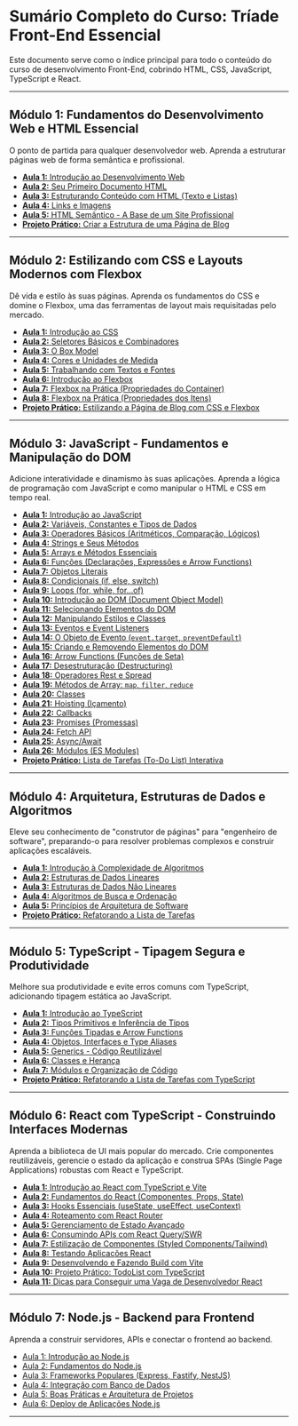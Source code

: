 # Sumário Completo do Curso: Tríade Front-End Essencial

Este documento serve como o índice principal para todo o conteúdo do curso de desenvolvimento Front-End, cobrindo HTML, CSS, JavaScript, TypeScript e React.

---

## Módulo 1: Fundamentos do Desenvolvimento Web e HTML Essencial

O ponto de partida para qualquer desenvolvedor web. Aprenda a estruturar páginas web de forma semântica e profissional.

*   [**Aula 1:** Introdução ao Desenvolvimento Web](#/html/introducao)
*   [**Aula 2:** Seu Primeiro Documento HTML](#/html/primeiro-documento)
*   [**Aula 3:** Estruturando Conteúdo com HTML (Texto e Listas)](#/html/estruturando-conteudo)
*   [**Aula 4:** Links e Imagens](#/html/links-e-imagens)
*   [**Aula 5:** HTML Semântico - A Base de um Site Profissional](#/html/semantico)
*   [**Projeto Prático:** Criar a Estrutura de uma Página de Blog](#/html/projeto-blog)

---

## Módulo 2: Estilizando com CSS e Layouts Modernos com Flexbox

Dê vida e estilo às suas páginas. Aprenda os fundamentos do CSS e domine o Flexbox, uma das ferramentas de layout mais requisitadas pelo mercado.

*   [**Aula 1:** Introdução ao CSS](#/css/introducao)
*   [**Aula 2:** Seletores Básicos e Combinadores](#/css/seletores)
*   [**Aula 3:** O Box Model](#/css/box-model)
*   [**Aula 4:** Cores e Unidades de Medida](#/css/cores-e-unidades)
*   [**Aula 5:** Trabalhando com Textos e Fontes](#/css/textos)
*   [**Aula 6:** Introdução ao Flexbox](#/css/intro-flexbox)
*   [**Aula 7:** Flexbox na Prática (Propriedades do Container)](#/css/flexbox-container)
*   [**Aula 8:** Flexbox na Prática (Propriedades dos Itens)](#/css/flexbox-items)
*   [**Projeto Prático:** Estilizando a Página de Blog com CSS e Flexbox](#/css/projeto-blog)

---

## Módulo 3: JavaScript - Fundamentos e Manipulação do DOM

Adicione interatividade e dinamismo às suas aplicações. Aprenda a lógica de programação com JavaScript e como manipular o HTML e CSS em tempo real.

*   [**Aula 1:** Introdução ao JavaScript](#/js/introducao)
*   [**Aula 2:** Variáveis, Constantes e Tipos de Dados](#/js/variaveis)
*   [**Aula 3:** Operadores Básicos (Aritméticos, Comparação, Lógicos)](#/js/operadores)
*   [**Aula 4:** Strings e Seus Métodos](#/js/strings)
*   [**Aula 5:** Arrays e Métodos Essenciais](#/js/arrays)
*   [**Aula 6:** Funções (Declarações, Expressões e Arrow Functions)](#/js/funcoes)
*   [**Aula 7:** Objetos Literais](#/js/objetos)
*   [**Aula 8:** Condicionais (if, else, switch)](#/js/condicionais)
*   [**Aula 9:** Loops (for, while, for...of)](#/js/loops)
*   [**Aula 10:** Introdução ao DOM (Document Object Model)](#/js/intro-dom)
*   [**Aula 11:** Selecionando Elementos do DOM](#/js/selecionando-elementos)
*   [**Aula 12:** Manipulando Estilos e Classes](#/js/manipulando-estilos)
*   [**Aula 13:** Eventos e Event Listeners](#/js/eventos)
*   [**Aula 14:** O Objeto de Evento (`event.target`, `preventDefault`)](#/js/eventos-pratica)
*   [**Aula 15:** Criando e Removendo Elementos do DOM](#/js/criando-removendo-elementos)
*   [**Aula 16:** Arrow Functions (Funções de Seta)](#/js/arrow-functions)
*   [**Aula 17:** Desestruturação (Destructuring)](#/js/desestruturacao)
*   [**Aula 18:** Operadores Rest e Spread](#/js/rest-spread)
*   [**Aula 19:** Métodos de Array: `map`, `filter`, `reduce`](#/js/map-filter-reduce)
*   [**Aula 20:** Classes](#/js/classes)
*   [**Aula 21:** Hoisting (Içamento)](#/js/hoisting)
*   [**Aula 22:** Callbacks](#/js/callbacks)
*   [**Aula 23:** Promises (Promessas)](#/js/promises)
*   [**Aula 24:** Fetch API](#/js/fetch)
*   [**Aula 25:** Async/Await](#/js/async-await)
*   [**Aula 26:** Módulos (ES Modules)](#/js/modulos)
*   [**Projeto Prático:** Lista de Tarefas (To-Do List) Interativa](#/js/projeto-lista-tarefas)

---

## Módulo 4: Arquitetura, Estruturas de Dados e Algoritmos

Eleve seu conhecimento de "construtor de páginas" para "engenheiro de software", preparando-o para resolver problemas complexos e construir aplicações escaláveis.

*   [**Aula 1:** Introdução à Complexidade de Algoritmos](#/algoritmos/introducao)
*   [**Aula 2:** Estruturas de Dados Lineares](#/algoritmos/estruturas-lineares)
*   [**Aula 3:** Estruturas de Dados Não Lineares](#/algoritmos/estruturas-nao-lineares)
*   [**Aula 4:** Algoritmos de Busca e Ordenação](#/algoritmos/busca-e-ordenacao)
*   [**Aula 5:** Princípios de Arquitetura de Software](#/algoritmos/arquitetura)
*   [**Projeto Prático:** Refatorando a Lista de Tarefas](#/algoritmos/projeto-algoritmos)

---

## Módulo 5: TypeScript - Tipagem Segura e Produtividade

Melhore sua produtividade e evite erros comuns com TypeScript, adicionando tipagem estática ao JavaScript.

*   [**Aula 1:** Introdução ao TypeScript](#/ts/introducao)
*   [**Aula 2:** Tipos Primitivos e Inferência de Tipos](#/ts/tipos-basicos)
*   [**Aula 3:** Funções Tipadas e Arrow Functions](#/ts/funcoes)
*   [**Aula 4:** Objetos, Interfaces e Type Aliases](#/ts/interfaces)
*   [**Aula 5:** Generics - Código Reutilizável](#/ts/generics)
*   [**Aula 6:** Classes e Herança](#/ts/classes)
*   [**Aula 7:** Módulos e Organização de Código](#/ts/modulos)
*   [**Projeto Prático:** Refatorando a Lista de Tarefas com TypeScript](#/ts/projeto-pratico)

---

## Módulo 6: React com TypeScript - Construindo Interfaces Modernas

Aprenda a biblioteca de UI mais popular do mercado. Crie componentes reutilizáveis, gerencie o estado da aplicação e construa SPAs (Single Page Applications) robustas com React e TypeScript.

*   [**Aula 1:** Introdução ao React com TypeScript e Vite](#/react/introducao)
*   [**Aula 2:** Fundamentos do React (Componentes, Props, State)](#/react/fundamentos)
*   [**Aula 3:** Hooks Essenciais (useState, useEffect, useContext)](#/react/hooks)
*   [**Aula 4:** Roteamento com React Router](#/react/roteamento)
*   [**Aula 5:** Gerenciamento de Estado Avançado](#/react/gerenciamento-estado)
*   [**Aula 6:** Consumindo APIs com React Query/SWR](#/react/consumo-api)
*   [**Aula 7:** Estilização de Componentes (Styled Components/Tailwind)](#/react/estilizacao)
*   [**Aula 8:** Testando Aplicações React](#/react/testes)
*   [**Aula 9:** Desenvolvendo e Fazendo Build com Vite](#/react/build-vite)
*   [**Aula 10:** Projeto Prático: TodoList com TypeScript](#/react/projeto-pratico)
*   [**Aula 11:** Dicas para Conseguir uma Vaga de Desenvolvedor React](#/react/dicas-vaga)

---

## Módulo 7: Node.js - Backend para Frontend
Aprenda a construir servidores, APIs e conectar o frontend ao backend.
- [Aula 1: Introdução ao Node.js](#/node/introducao)  
- [Aula 2: Fundamentos do Node.js](#/node/fundamentos)  
- [Aula 3: Frameworks Populares (Express, Fastify, NestJS)](#/node/frameworks)  
- [Aula 4: Integração com Banco de Dados](#/node/banco-de-dados)  
- [Aula 5: Boas Práticas e Arquitetura de Projetos](#/node/boas-praticas)  
- [Aula 6: Deploy de Aplicações Node.js](#/node/deploy)

---
